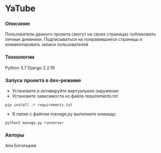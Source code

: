 # YaTube
### Описание
Пользователи данного проекта смогут на своих страницах публиковать личные дневники. Подписываться на понравившиеся страницы и комментировать записи пользователей
### Технологии
Python 3.7
Django 2.2.19
### Запуск проекта в dev-режиме
- Установите и активируйте виртуальное окружение
- Установите зависимости из файла requirements.txt
```
pip install -r requirements.txt
``` 
- В папке с файлом manage.py выполните команду:
```
python3 manage.py runserver
```
### Авторы
Али Богатырев
